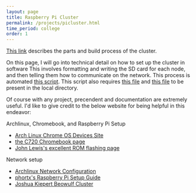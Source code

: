 ```yaml
---
layout: page
title: Raspberry Pi Cluster
permalink: /projects/picluster.html
time_period: college
order: 1
---
```


[This link](https://pcpartpicker.com/b/R6pG3C) describes the parts and build process of the cluster.

On this page, I will go into technical detail on how to set up the cluster in software This involves formatting and writing the SD card for each node, and then telling them how to communicate on the network. This process is automated [this script](/resources/picluster/flash_script.sh). This script also requires [this file](/resources/picluster/ethernet-static) and [this file](/resources/picluster/netctl@ethernetx2dstatic.service) to be present in the local directory.

Of course with any project, precendent and documentation are extremely useful. I'd like to give credit to the below website for being helpful in this endeavor:

Archlinux, Chromebook, and Raspberry Pi Setup

* [Arch Linux Chrome OS Devices Site](https://wiki.archlinux.org/index.php/Chrome_OS_devices)
* [the C720 Chromebook page](https://wiki.archlinux.org/index.php/Acer_C720_Chromebook)
* [John Lewis's excellent ROM flashing page](https://johnlewis.ie/custom-chromebook-firmware/rom-download/)

Network setup
* [Archlinux Network Configuration](https://wiki.archlinux.org/index.php/Network_configuration)
* [phortx's Raspberry Pi Setup Guide](https://github.com/phortx/Raspberry-Pi-Setup-Guide)
* [Joshua Kiepert Beowulf Cluster](http://coen.boisestate.edu/ece/files/2013/05/Creating.a.Raspberry.Pi-Based.Beowulf.Cluster_v2.pdf)

<!-- * []() -->